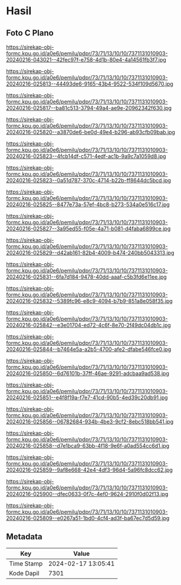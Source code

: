 # Hasil

## Foto C Plano

https://sirekap-obj-formc.kpu.go.id/a0e6/pemilu/pdpr/73/71/13/10/10/7371131010903-20240216-043021--42fec97f-e758-4d1b-80e4-4a14561fb3f7.jpg

https://sirekap-obj-formc.kpu.go.id/a0e6/pemilu/pdpr/73/71/13/10/10/7371131010903-20240216-025813--44493de6-9165-43b4-9522-534f109d5670.jpg

https://sirekap-obj-formc.kpu.go.id/a0e6/pemilu/pdpr/73/71/13/10/10/7371131010903-20240216-025817--ba81c513-3794-49a4-ae9e-20962342f630.jpg

https://sirekap-obj-formc.kpu.go.id/a0e6/pemilu/pdpr/73/71/13/10/10/7371131010903-20240216-025820--a3870de6-be0d-49e4-b296-ab93cfb09bab.jpg

https://sirekap-obj-formc.kpu.go.id/a0e6/pemilu/pdpr/73/71/13/10/10/7371131010903-20240216-025823--4fcb14df-c571-4edf-ac1b-9a9c7a1059d8.jpg

https://sirekap-obj-formc.kpu.go.id/a0e6/pemilu/pdpr/73/71/13/10/10/7371131010903-20240216-025823--0a51d787-370c-4714-b22b-ff8644dc5bcd.jpg

https://sirekap-obj-formc.kpu.go.id/a0e6/pemilu/pdpr/73/71/13/10/10/7371131010903-20240216-025825--8477e73a-57ef-4bc8-b273-534a0e516c17.jpg

https://sirekap-obj-formc.kpu.go.id/a0e6/pemilu/pdpr/73/71/13/10/10/7371131010903-20240216-025827--3a95ed55-f05e-4a71-b081-d4faba6899ce.jpg

https://sirekap-obj-formc.kpu.go.id/a0e6/pemilu/pdpr/73/71/13/10/10/7371131010903-20240216-025829--d42ab161-82b4-4009-b474-240bb5043313.jpg

https://sirekap-obj-formc.kpu.go.id/a0e6/pemilu/pdpr/73/71/13/10/10/7371131010903-20240216-025831--6fa7d184-9478-40dd-aaaf-c5b3fd6e11ee.jpg

https://sirekap-obj-formc.kpu.go.id/a0e6/pemilu/pdpr/73/71/13/10/10/7371131010903-20240216-025832--5389fc96-e8c9-4094-b7b9-851a8e058f35.jpg

https://sirekap-obj-formc.kpu.go.id/a0e6/pemilu/pdpr/73/71/13/10/10/7371131010903-20240216-025842--e3e01704-ed72-4c6f-8e70-2f49dc04db1c.jpg

https://sirekap-obj-formc.kpu.go.id/a0e6/pemilu/pdpr/73/71/13/10/10/7371131010903-20240216-025844--b7464e5a-a2b5-4700-afe2-dfabe546fce0.jpg

https://sirekap-obj-formc.kpu.go.id/a0e6/pemilu/pdpr/73/71/13/10/10/7371131010903-20240216-025850--6d76101b-37ff-46ae-9291-adcbaa9ad538.jpg

https://sirekap-obj-formc.kpu.go.id/a0e6/pemilu/pdpr/73/71/13/10/10/7371131010903-20240216-025851--e4f8f19a-f7e7-41cd-90b5-4ed39c20db91.jpg

https://sirekap-obj-formc.kpu.go.id/a0e6/pemilu/pdpr/73/71/13/10/10/7371131010903-20240216-025856--06782684-934b-4be3-9cf2-8ebc518bb541.jpg

https://sirekap-obj-formc.kpu.go.id/a0e6/pemilu/pdpr/73/71/13/10/10/7371131010903-20240216-025858--d7e1bca9-63bb-4f18-9e6f-a0ad554cc6d1.jpg

https://sirekap-obj-formc.kpu.go.id/a0e6/pemilu/pdpr/73/71/13/10/10/7371131010903-20240216-025859--9af8e668-42e4-4df3-96d4-5a96fc8dcc62.jpg

https://sirekap-obj-formc.kpu.go.id/a0e6/pemilu/pdpr/73/71/13/10/10/7371131010903-20240216-025900--dfec0633-0f7c-4ef0-9624-2910f0d02f13.jpg

https://sirekap-obj-formc.kpu.go.id/a0e6/pemilu/pdpr/73/71/13/10/10/7371131010903-20240216-025809--e0267a51-1bd0-4cf4-ad3f-ba67ec7d5d59.jpg


## Metadata

| Key        | Value               |
| ---------- | ------------------- |
| Time Stamp | 2024-02-17 13:05:41 |
| Kode Dapil | 7301                |



